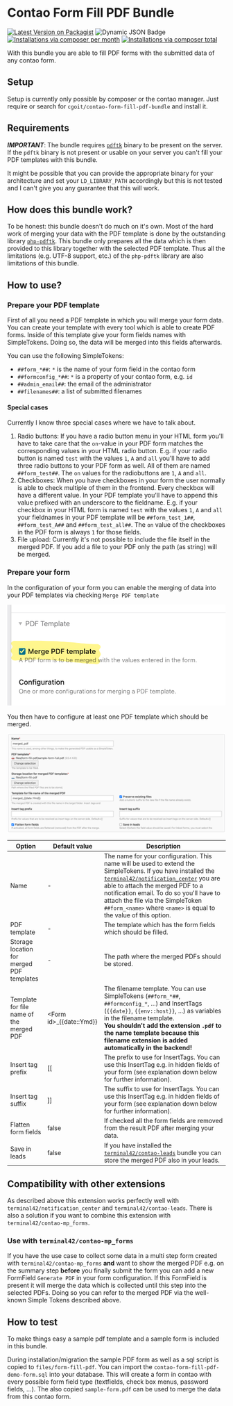 # Contao Form Fill PDF Bundle

[![Latest Version on Packagist](http://img.shields.io/packagist/v/cgoit/contao-form-fill-pdf-bundle.svg?style=flat)](https://packagist.org/packages/cgoit/contao-form-fill-pdf-bundle)
![Dynamic JSON Badge](https://img.shields.io/badge/dynamic/json?url=https%3A%2F%2Fraw.githubusercontent.com%2FcgoIT%2Fcontao-form-fill-pdf-bundle%2Fmain%2Fcomposer.json&query=%24.require%5B%22contao%2Fcore-bundle%22%5D&label=Contao%20Version)
[![Installations via composer per month](http://img.shields.io/packagist/dm/cgoit/contao-form-fill-pdf-bundle.svg?style=flat)](https://packagist.org/packages/cgoit/contao-form-fill-pdf-bundle)
[![Installations via composer total](http://img.shields.io/packagist/dt/cgoit/contao-form-fill-pdf-bundle.svg?style=flat)](https://packagist.org/packages/cgoit/contao-form-fill-pdf-bundle)

With this bundle you are able to fill PDF forms with the submitted data of any contao form.

## Setup ##

Setup is currently only possible by composer or the contao manager. Just require or search for ```cgoit/contao-form-fill-pdf-bundle``` and install it.

## Requirements ##

***IMPORTANT***: The bundle requires [`pdftk`](https://www.pdflabs.com/tools/pdftk-the-pdf-toolkit/) binary to be present on the server. If the `pdftk` binary is not present or usable on your server you can't fill your PDF templates with this bundle.

It might be possible that you can provide the appropriate binary for your architecture and set your `LD_LIBRARY_PATH` accordingly but this is not tested and I can't give you any guarantee that this will work.

## How does this bundle work? ##

To be honest: this bundle doesn't do much on it's own. Most of the hard work of merging your data with the PDF template is done by the outstanding library [`php-pdftk`](https://github.com/mikehaertl/php-pdftk). This bundle only prepares all the data which is then provided to this library together with the selected PDF template. Thus all the limitations (e.g. UTF-8 support, etc.) of the `php-pdftk` library are also limitations of this bundle.

## How to use? ##

### Prepare your PDF template ###

First of all you need a PDF template in which you will merge your form data. You can create your template with every tool which is able to create PDF forms.
Inside of this template give your form fields names with SimpleTokens. Doing so, the data will be merged into this fields afterwards.

You can use the following SimpleTokens: 

- `##form_*##`: `*` is the name of your form field in the contao form
- `##formconfig_*##`: `*` is a property of your contao form, e.g. `id`
- `##admin_email##`: the email of the administrator
- `##filenames##`: a list of submitted filenames

#### Special cases ####

Currently I know three special cases where we have to talk about.

1. Radio buttons: If you have a radio button menu in your HTML form you'll have to take care that the `on`-value in your PDF form matches the corresponding values in your HTML radio button. E.g. if your radio button is named `test` with the values `1`, `A` and `all` you'll have to add three radio buttons to your PDF form as well. All of them are named `##form_test##`. The `on` values for the radiobuttons are `1`, `A` and `all`.
2. Checkboxes: When you have checkboxes in your form the user normally is able to check multiple of them in the frontend. Every checkbox will have a different value. In your PDF template you'll have to append this value prefixed with an underscore to the fieldname. E.g. if your checkbox in your HTML form is named `test` with the values `1`, `A` and `all` your fieldnames in your PDF template will be `##form_test_1##`, `##form_test_A##` and `##form_test_all##`. The `on` value of the checkboxes in the PDF form is always `1` for those fields.
3. File upload: Currently it's not possible to include the file itself in the merged PDF. If you add a file to your PDF only the path (as string) will be merged.

### Prepare your form ###

In the configuration of your form you can enable the merging of data into your PDF templates via checking `Merge PDF template`

![Enable the merging of data into PDF templates](docs/enable-merging.png)

You then have to configure at least one PDF template which should be merged.

![Configure the merging of data into a PDF template](docs/merge-configuration.png)

| Option | Default value             | Description                                                                                                                                                                                                                                                                                                                                        |
|-------|---------------------------|----------------------------------------------------------------------------------------------------------------------------------------------------------------------------------------------------------------------------------------------------------------------------------------------------------------------------------------------------|
| Name | -                         | The name for your configuration. This name will be used to extend the SimpleTokens. If you have installed the [`terminal42/notification_center`](https://github.com/terminal42/contao-notification_center) you are able to attach the merged PDF to a notification email. To do so you'll have to attach the file via the SimpleToken `##form_<name>` where `<name>` is equal to the value of this option. |
| PDF template | -                         | The template which has the form fields which should be filled.                                                                                                                                                                                                                                                                                     |
| Storage location for merged PDF templates | -                         | The path where the merged PDFs should be stored.                                                                                                                                                                                                                                                                                                   |
| Template for file name of the merged PDF | \<Form id\>_{{date::Ymd}} | The filename template. You can use SimpleTokens (`##form_*##`, `##formconfig_*`, ...) and  InsertTags (`{{date}}`, `{{env::host}}`, ...) as variables in the filename template.<br/>**You shouldn't add the extension `.pdf` to the name template because this filename extension is added automatically in the backend!**                         |
| Insert tag prefix | [[                        | The prefix to use for InsertTags. You can use this InsertTag e.g. in hidden fields of your form (see explanation down below for further information).                                                                                                                                                                                              |
| Insert tag suffix | ]]                        | The suffix to use for InsertTags. You can use this InsertTag e.g. in hidden fields of your form (see explanation down below for further information).                                                                                                                                                                                              |
| Flatten form fields | false                     | If checked all the form fields are removed from the result PDF after merging your data.                                                                                                                                                                                                                                                            |
| Save in leads | false                     | If you have installed the [`terminal42/contao-leads`](https://github.com/terminal42/contao-leads) bundle you can store the merged PDF also in your leads.                                                                                                                                                                                                                                    |

## Compatibility with other extensions ##

As described above this extension works perfectly well with `terminal42/notification_center` and `terminal42/contao-leads`. There is also a solution if you want to combine this extension with `terminal42/contao-mp_forms`.

### Use with `terminal42/contao-mp_forms` ###

If you have the use case to collect some data in a multi step form created with `terminal42/contao-mp_forms` **and** want to show the merged PDF e.g. on the summary step **before** you finally submit the form you can add a new FormField `Generate PDF` in your form configuration. If this FormField is present it will merge the data which is collected until this step into the selected PDFs. Doing so you can refer to the merged PDF via the well-known Simple Tokens described above. 

## How to test ##

To make things easy a sample pdf template and a sample form is included in this bundle.

During installation/migration the sample PDF form as well as a sql script is copied to `files/form-fill-pdf`. You can import the `contao-form-fill-pdf-demo-form.sql` into your database. This will create a form in contao with every possible form field type (textfields, check box menus, password fields, ...). The also copied `sample-form.pdf` can be used to merge the data from this contao form.

